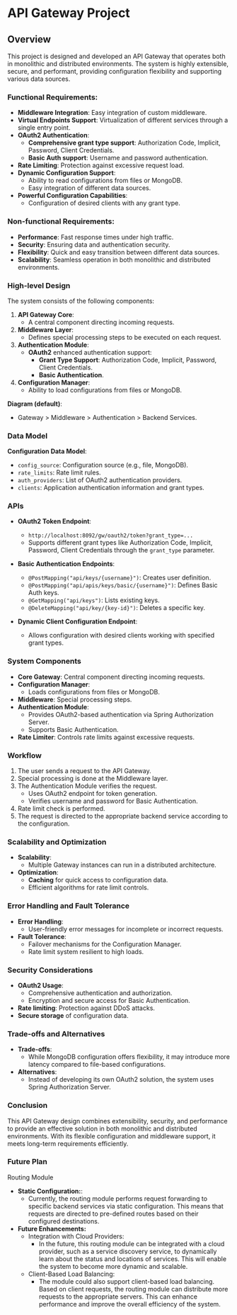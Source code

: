 
# API Gateway Project

## Overview
This project is designed and developed an API Gateway that operates both in monolithic and distributed environments. The system is highly extensible, secure, and performant, providing configuration flexibility and supporting various data sources.

### Functional Requirements:
- **Middleware Integration**: Easy integration of custom middleware.
- **Virtual Endpoints Support**: Virtualization of different services through a single entry point.
- **OAuth2 Authentication**:
  - **Comprehensive grant type support**: Authorization Code, Implicit, Password, Client Credentials.
  - **Basic Auth support**: Username and password authentication.
- **Rate Limiting**: Protection against excessive request load.
- **Dynamic Configuration Support**:
  - Ability to read configurations from files or MongoDB.
  - Easy integration of different data sources.
- **Powerful Configuration Capabilities**:
  - Configuration of desired clients with any grant type.

### Non-functional Requirements:
- **Performance**: Fast response times under high traffic.
- **Security**: Ensuring data and authentication security.
- **Flexibility**: Quick and easy transition between different data sources.
- **Scalability**: Seamless operation in both monolithic and distributed environments.

### High-level Design
The system consists of the following components:
1. **API Gateway Core**:
   - A central component directing incoming requests.
2. **Middleware Layer**:
   - Defines special processing steps to be executed on each request.
3. **Authentication Module**:
   - **OAuth2** enhanced authentication support:
     - **Grant Type Support**: Authorization Code, Implicit, Password, Client Credentials.
     - **Basic Authentication**.
4. **Configuration Manager**:
   - Ability to load configurations from files or MongoDB.

**Diagram (default)**:
- Gateway > Middleware > Authentication > Backend Services.


### Data Model
**Configuration Data Model**:
- `config_source`: Configuration source (e.g., file, MongoDB).
- `rate_limits`: Rate limit rules.
- `auth_providers`: List of OAuth2 authentication providers.
- `clients`: Application authentication information and grant types.

### APIs
- **OAuth2 Token Endpoint**:
  - `http://localhost:8092/gw/oauth2/token?grant_type=...`
  - Supports different grant types like Authorization Code, Implicit, Password, Client Credentials through the `grant_type` parameter.

- **Basic Authentication Endpoints**:
  - `@PostMapping("api/keys/{username}")`: Creates user definition.
  - `@PostMapping("api/apis/keys/basic/{username}")`: Defines Basic Auth keys.
  - `@GetMapping("api/keys")`: Lists existing keys.
  - `@DeleteMapping("api/key/{key-id}")`: Deletes a specific key.

- **Dynamic Client Configuration Endpoint**:
  - Allows configuration with desired clients working with specified grant types.

### System Components
- **Core Gateway**: Central component directing incoming requests.
- **Configuration Manager**:
  - Loads configurations from files or MongoDB.
- **Middleware**: Special processing steps.
- **Authentication Module**:
  - Provides OAuth2-based authentication via Spring Authorization Server.
  - Supports Basic Authentication.
- **Rate Limiter**: Controls rate limits against excessive requests.

### Workflow
1. The user sends a request to the API Gateway.
2. Special processing is done at the Middleware layer.
3. The Authentication Module verifies the request.
   - Uses OAuth2 endpoint for token generation.
   - Verifies username and password for Basic Authentication.
4. Rate limit check is performed.
5. The request is directed to the appropriate backend service according to the configuration.

### Scalability and Optimization
- **Scalability**:
  - Multiple Gateway instances can run in a distributed architecture.
- **Optimization**:
  - **Caching** for quick access to configuration data.
  - Efficient algorithms for rate limit controls.

### Error Handling and Fault Tolerance
- **Error Handling**:
  - User-friendly error messages for incomplete or incorrect requests.
- **Fault Tolerance**:
  - Failover mechanisms for the Configuration Manager.
  - Rate limit system resilient to high loads.

### Security Considerations
- **OAuth2 Usage**:
  - Comprehensive authentication and authorization.
  - Encryption and secure access for Basic Authentication.
- **Rate limiting**: Protection against DDoS attacks.
- **Secure storage** of configuration data.

### Trade-offs and Alternatives
- **Trade-offs**:
  - While MongoDB configuration offers flexibility, it may introduce more latency compared to file-based configurations.
- **Alternatives**:
  - Instead of developing its own OAuth2 solution, the system uses Spring Authorization Server.

### Conclusion
This API Gateway design combines extensibility, security, and performance to provide an effective solution in both monolithic and distributed environments. With its flexible configuration and middleware support, it meets long-term requirements efficiently.

### Future Plan

Routing Module
- **Static Configuration:**:
    - Currently, the routing module performs request forwarding to specific backend services via static configuration. This means that requests are directed to pre-defined routes based on their configured destinations.
- **Future Enhancements:**
  - Integration with Cloud Providers:
    - In the future, this routing module can be integrated with a cloud provider, such as a service discovery service, to dynamically learn about the status and locations of services. This will enable the system to become more dynamic and scalable.
  - Client-Based Load Balancing:
    - The module could also support client-based load balancing. Based on client requests, the routing module can distribute more requests to the appropriate servers. This can enhance performance and improve the overall efficiency of the system.